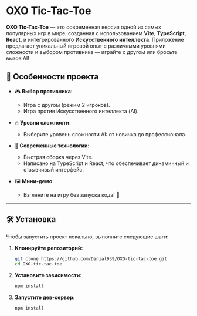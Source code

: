 # OXO Tic-Tac-Toe

**OXO Tic-Tac-Toe** — это современная версия одной из самых популярных игр в мире, созданная с использованием **Vite**, **TypeScript**, **React**, и интегрированного **Искусственного интеллекта**. Приложение предлагает уникальный игровой опыт с различными уровнями сложности и выбором противника — играйте с другом или бросьте вызов AI!

## 🚀 Особенности проекта

- 🎮 **Выбор противника**:
  - Игра с другом (режим 2 игроков).
  - Игра против Искусственного интеллекта (AI).
  
- 🔥 **Уровни сложности**:
  - Выберите уровень сложности AI: от новичка до профессионала.

- 🌟 **Современные технологии**:
  - Быстрая сборка через Vite.
  - Написано на TypeScript и React, что обеспечивает динамичный и отзывчивый интерфейс.

- 🖼️ **Мини-демо**:
  - Взгляните на игру без запуска кода! 🎯
---

## 🛠️ Установка

Чтобы запустить проект локально, выполните следующие шаги:

1. **Клонируйте репозиторий:**
   ```bash
   git clone https://github.com/Danial939/OXO-tic-tac-toe.git
   cd OXO-tic-tac-toe
2. **Установите зависимости:**
   ```bash
   npm install
3. **Запустите дев-сервер:**
   ```bash
   npm install
